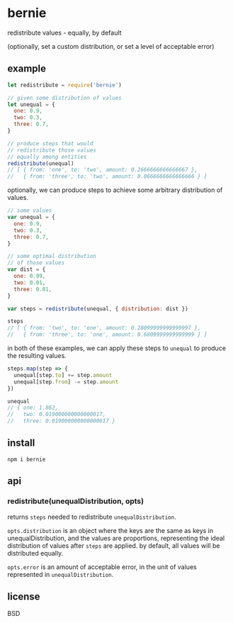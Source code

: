 # bernie

redistribute values - equally, by default

(optionally, set a custom distribution, or set a level of acceptable error)

## example

```javascript
let redistribute = require('bernie')

// given some distribution of values
let unequal = {
  one: 0.9,
  two: 0.3,
  three: 0.7,
}

// produce steps that would 
// redistribute those values 
// equally among entities
redistribute(unequal)
// [ { from: 'one', to: 'two', amount: 0.2666666666666667 },
//   { from: 'three', to: 'two', amount: 0.0666666666666666 } ]
```

optionally, we can produce steps to achieve some arbitrary distribution of values.

```javascript
// some values
var unequal = {
  one: 0.9,
  two: 0.3,
  three: 0.7,
}

// some optimal distribution 
// of those values
var dist = {
  one: 0.99,
  two: 0.01,
  three: 0.01,
}

var steps = redistribute(unequal, { distribution: dist })

steps
// [ { from: 'two', to: 'one', amount: 0.28099999999999997 },
//   { from: 'three', to: 'one', amount: 0.6809999999999999 } ]
```

in both of these examples, we can apply these steps to `unequal` to produce the resulting values.

```javascript
steps.map(step => {
  unequal[step.to] += step.amount
  unequal[step.from] -= step.amount
})

unequal
// { one: 1.862,
//   two: 0.019000000000000017,
//   three: 0.019000000000000017 }
```

## install

```
npm i bernie
```

## api

### redistribute(unequalDistribution, opts)

returns `steps` needed to redistribute `unequalDistribution`.

`opts.distribution` is an object where the keys are the same as keys in unequalDistribution, and the values are proportions, representing the ideal distribution of values after `steps` are applied. 
by default, all values will be distributed equally.

`opts.error` is an amount of acceptable error, in the unit of values represented in `unequalDistribution`.

## license

BSD
